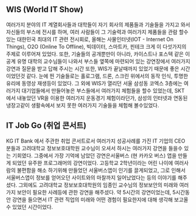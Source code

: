 WIS (World IT Show)
---
여러가지 분야의 IT 계열회사들과 대학들이 자기 회사의 제품들과 기술들을 가지고 와서 자신들의 부스에 전시를 하며, 여러 사람들이 그 기술력과 여러가지 제품들을 관람 할수 있는 대한민국 최대의 IT 관련 전시회로, 올해는 사물인터넷(IOT - Internet On Things), O2O (Online To Offline), 빅데이터, 스마트카, 핀테크 크게 이 다섯가지의 주제로 이루어져 있었다. 또한, 기술들의 공개뿐만이 아니라, 카이스트나 포스텍 같은 이공계 유명 대학의 교수님들이 나와서 부스들 옆쪽에 마련되어 있는 강연장에서 여러가지 강연과 질문을 받고 답해 주시는 시간 또한, WIS가 끝날때까지 있었기 때문에 좋은 시간이었던것 같다. 눈에 띈 기술들로는 홀로그램, 드론, 스크린 위에서의 동작 인식, 투명한 유리에 동영상 재생등이 있었다. 그 외에 WIS가 열리던 서울 삼성동 코엑스 3층에는 여러가지 대기업들에서 만들어놓은 부스들에서 여러가지 체험들을 할수 있었는데, SKT 에서 내놓았던 VR을 이용한 여러가지 운동경기 체험이라던가, 삼성의 인터넷과 연동된 냉장고같이 생활속에서 보지 못한 여러가지 기술들을 체험해 볼수있었다.






IT Job Go (취업 콘서트)
---
KG IT Bank 에서 주관한 취업 콘서트로서 여러가지 성공사례를 가진 IT 기업의 CEO 분들과 고려대학교 정보보호대학원 교수님이 오셔서 하시는 여러가지 강연을 들을수 있는 기회였다. 그중에서 가장 기억에 남았던 강연은서울버스 (현 카카오 버스) 앱을 만들게 되었던 유주완 프로그래머의 강연이었다. 고등학교 2학년이라는 어린 나이에 여러사람의 불편함을 해소 하기위해 만들었던 서울버스앱이 인기를 끌게되었고, 그로 인해서 서울버스앱이 정보를 얻어오던 사이트와의 마찰까지 일어났었다는 등의 이야기를 해주셨다. 그외에도 고려대학교 정보보호대학원의 임종인 교수님의 정보보안의 미래와 여러가지 보안이 필요한 사례등에 관한 강연을 해주셨다. 약 5시간의 강연이었는데, 5시간동안 강연을 들으면서 IT 관련 직업의 미래와 어떤 경험이 필요한지에 대해 생각해 보고올수 있었던 시간이었다.

